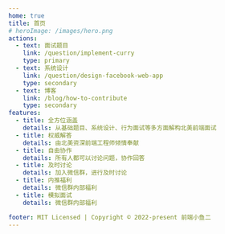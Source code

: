 ```yaml
---
home: true
title: 首页
# heroImage: /images/hero.png
actions:
  - text: 面试题目
    link: /question/implement-curry
    type: primary
  - text: 系统设计
    link: /question/design-facebook-web-app
    type: secondary
  - text: 博客
    link: /blog/how-to-contribute
    type: secondary
features:
  - title: 全方位涵盖
    details: 从基础题目、系统设计、行为面试等多方面解构北美前端面试
  - title: 权威解答
    details: 由北美资深前端工程师倾情奉献
  - title: 自由协作
    details: 所有人都可以讨论问题，协作回答
  - title: 及时讨论
    details: 加入微信群，进行及时讨论
  - title: 内推福利
    details: 微信群内部福利
  - title: 模拟面试
    details: 微信群内部福利

footer: MIT Licensed | Copyright © 2022-present 前端小鱼二
---
```


<!-- <Vssue :title="$title" /> -->
